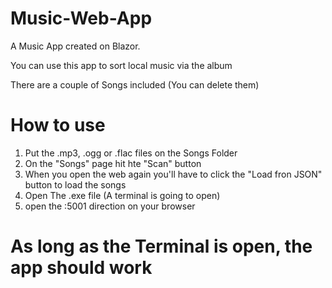 # Music-Web-App

A Music App created on Blazor.

You can use this app to sort local music via the album 

There are a couple of  Songs included (You can delete them)

# How to use

1. Put the .mp3, .ogg or .flac files on the Songs Folder
2. On the "Songs" page hit hte "Scan" button
3. When you open the web again you'll have to click the "Load fron JSON" button to load the songs
4. Open The .exe file (A terminal is going to open)
5. open the :5001 direction on your browser
# As long as the Terminal is open, the app should work
 
